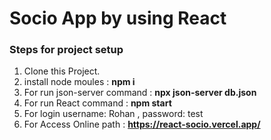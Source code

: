 # Socio App by using React

### Steps for project setup

1. Clone this Project.
2. install node moules : **npm i**
3. For run json-server command : **npx json-server db.json** 
4. For run React command : **npm start**
5. For login username: Rohan , password: test
6. For Access Online path : **https://react-socio.vercel.app/**
